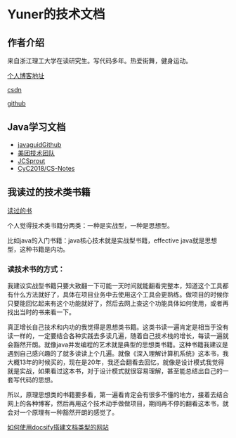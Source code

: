 # Yuner的技术文档


## 作者介绍
来自浙江理工大学在读研究生。写代码多年。热爱街舞，健身运动。

[个人博客地址](http://www.yner.top/)

[csdn](https://blog.csdn.net/nishuiaee)

[github](https://github.com/ivileey)



## Java学习文档

- [javaguidGithub](https://github.com/Snailclimb/JavaGuide-Interview)
- [美团技术团队](https://tech.meituan.com/)
- [JCSprout](https://crossoverjie.top/JCSprout/#/)
- [CyC2018/CS-Notes](https://github.com/CyC2018/CS-Notes)

## 我读过的技术类书籍

[读过的书](./docs/h-1books.md)

个人觉得技术类书籍分两类：一种是实战型，一种是思想型。

比如java的入门书籍：java核心技术就是实战型书籍，effective java就是思想型，这种书籍是内功。

### 读技术书的方式：

我建议实战型书籍只要大致翻一下可能一天时间就能翻看完整本，知道这个工具都有什么方法就好了，具体在项目业务中去使用这个工具会更熟练。做项目的时候你只要能回忆起来有这个功能就好了，然后去网上查这个功能具体如何使用，或者再找出当时的书来看一下。

真正增长自己技术和内功的我觉得是思想类书籍。这类书读一遍肯定是相当于没有读一样的，一定要结合各种实践去多读几遍，随着自己技术栈的增长，每读一遍就会豁然开朗。就像java并发编程的艺术就是典型的思想类书籍。这种书籍我建议是遇到自己感兴趣的了就多读读上个几遍。就像《深入理解计算机系统》这本书，我大概13年的时候买的，现在是20年，我还会翻看去回忆，就像是设计模式我觉得就是实战，如果看过这本书，对于设计模式就很容易理解，甚至能总结出自己的一套写代码的思想。

所以，原理思想类的书籍要多看，第一遍看肯定会有很多不懂的地方，接着去结合网上的各种博客，然后再用这个技术动手做做项目，期间再不停的翻看这本书，就会对一个原理有一种豁然开朗的感觉了。



[如何使用docsify搭建文档类型的网站](https://mp.weixin.qq.com/s?__biz=Mzg2OTA0Njk0OA==&mid=2247486555&idx=2&sn=8486026ee9f9ba645ff0363df6036184&chksm=cea24390f9d5ca86ff4177c0aca5e719de17dc89e918212513ee661dd56f17ca8269f4a6e303&token=298703358&lang=zh_CN#rd)